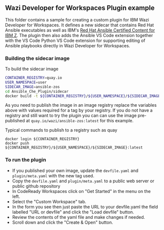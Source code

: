 ## Wazi Developer for Workspaces Plugin example

This folder contains a sample for creating a custom plugin for IBM Wazi Developer for Workspaces. It defines a new sidecar that contains Red Hat Ansible executables as well as IBM's [Red Hat Ansible Certified Content for IBM Z](https://ibm.github.io/z_ansible_collections_doc/index.html). The plugin then also adds the Ansible VS Code extension together with the VS Code Python VS Code extension for supporting editing of Ansible playbooks directly in Wazi Developer for Workspaces.

### Building the sidecar image

To build the sidecar image

```bash
CONTAINER_REGISTRY=quay.io
USER_NAMESPACE=user
SIDECAR_IMAGE=ansible-zos
cd Ansible_Che_Plugin/sidecar
docker build -t ${CONTAINER_REGISTRY}/${USER_NAMESPACE}/${SIDECAR_IMAGE}:latest .
```

As you need to publish the image in an image registry replace the variables above with values required for a tag by your registry. If you do not have a registry and still want to try the plugin you can can use the image pre-published at `quay.io/wazi/ansible-zos:latest` for this example.

Typical commands to publish to a registry such as quay

```shell
docker login ${CONTAINER_REGISTRY}
docker push ${CONTAINER_REGISTRY}/${USER_NAMESPACE}/${SIDECAR_IMAGE}:latest
```

### To run the plugin

* If you published your own image, update the `devfile.yaml` and `plugin/meta.yaml` with the new tag used.
* Copy the `devfile.yaml` and `plugin/meta.yaml` to a public web server or public github repository
* In CodeReady Workspaces click on "Get Started" in the menu on the left.
* Select the "Custom Workspace" tab.
* In the form you see then just paste the URL to your devfile.yaml the field labelled "URL or devfile"  and click the "Load devfile" button.
* Review the contents of the yaml file and make changes if needed.
* Scroll down and click the "Create & Open" button.
